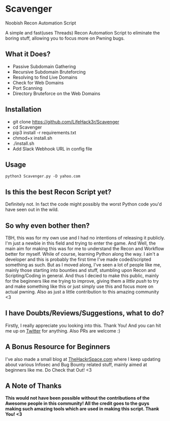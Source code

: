 # Scavenger
Noobish Recon Automation Script

A simple and fast(uses Threads) Recon Automation Script to eliminate the boring stuff, allowing you to focus more on Pwning bugs.


## What it Does?

* Passive Subdomain Gathering
* Recursive Subdomain Bruteforcing
* Resolving to find Live Domains
* Check for Web Domains
* Port Scanning
* Directory Bruteforce on the Web Domains


## Installation

* git clone https://github.com/LifeHack3r/Scavenger
* cd Scavenger
* pip3 install -r requirements.txt
* chmod+x install.sh
* ./install.sh
* Add Slack Webhook URL in config file


## Usage

```python3 Scavenger.py -D yahoo.com``` 



## Is this the best Recon Script yet?

Definitely not. In fact the code might possibly the worst Python code you'd have seen out in the wild. 


## So why even bother then?

TBH, this was for my own use and I had no intentions of releasing it publicly. I'm just a newbie in this field and trying to enter the game. And Well, the main aim for making this was for me to understand the Recon and Workflow better for myself. While of course, learning Python along the way. I ain't a developer and this is probably the first time I've made coded/scripted something as such. But as I moved along, I've seen a lot of people like me, mainly those starting into bounties and stuff, stumbling upon Recon and Scripting/Coding in general. And thus I decied to make this public, mainly for the beginners like me trying to improve, giving them a *little push* to try and make something like this or just simply use this and focus more on actual pwning. Also as just a little contribution to this amazing community <3


## I have Doubts/Reviews/Suggestions, what to do?

Firstly, I really appreciate you looking into this. Thank You! And you can hit me up on [Twitter](https://twitter.com/SatyamGothi) for anything. Also PRs are welcome :) 

## A Bonus Resource for Beginners

I've also made a small blog at [TheHackrSpace.com](https://thehackrspace.com) where I keep updating about various Infosec and Bug Bounty related stuff, mainly aimed at beginners like me. Do Check that Out! <3


## A Note of Thanks

**This would not have been possible without the contributions of the Awesome people in this community! All the credit goes to the guys making such amazing tools which are used in making this script. Thank You! <3**
